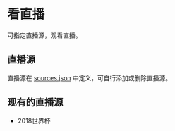 # 看直播

可指定直播源，观看直播。


## 直播源

直播源在 [sources.json](./sources.json) 中定义，可自行添加或删除直播源。


## 现有的直播源

- 2018世界杯